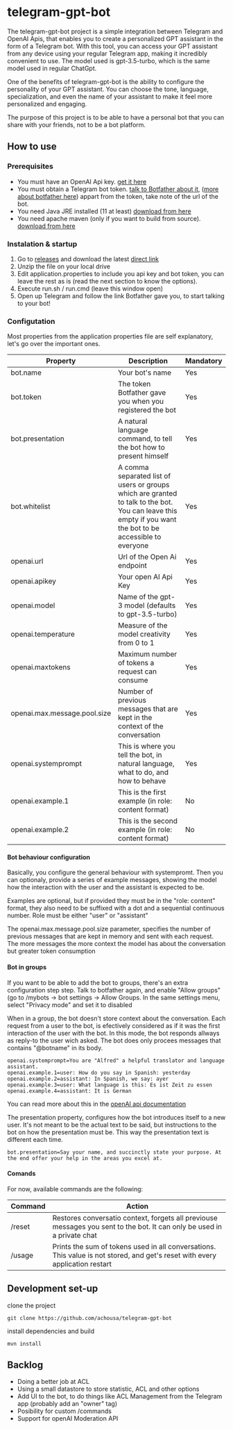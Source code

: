# telegram-gpt-bot

The telegram-gpt-bot project is a simple integration between Telegram and OpenAI Apis, that enables you to create a personalized GPT assistant in the form of a Telegram bot. With this tool, you can access your GPT assistant from any device using your regular Telegram app, making it incredibly convenient to use. The model used is gpt-3.5-turbo, which is the same model used in regular ChatGpt.

One of the benefits of telegram-gpt-bot is the ability to configure the personality of your GPT assistant. You can choose the tone, language, specialization, and even the name of your assistant to make it feel more personalized and engaging.

The purpose of this project is to be able to have a personal bot that you can share with your friends, not to be a bot platform.

## How to use

### Prerequisites

- You must have an OpenAI Api key. [get it here](https://platform.openai.com)
- You must obtain a Telegram bot token. [talk to Botfather about it](https://t.me/botfather), ([more about botfather here](https://t.me/botfather)) appart from the token, take note of the url of the bot.
- You need Java JRE installed (11 at least) [download from here](https://adoptium.net/es/installation/#x64_win-jre)
- You need apache maven (only if you want to build from source). [download from here](https://maven.apache.org/download.cgi)

### Instalation & startup

1. Go to [releases](https://github.com/achousa/telegram-gpt-bot/releases) and download the latest [direct link](https://github.com/achousa/telegram-gpt-bot/releases/download/0.0.1/telegram-gpt-bot-0.0.1.zip)
2. Unzip the file on your local drive
3. Edit application.properties to include you api key and bot token, you can leave the rest as is (read the next section to know the options).
4. Execute run.sh / run.cmd (leave this window open)
5. Open up Telegram and follow the link Botfather gave you, to start talking to your bot!

### Configutation

Most properties from the application properties file are self explanatory, let's go over the important ones.

| Property | Description | Mandatory |
| ----------- | ----------- | -------- |
| bot.name | Your bot's name |   Yes   |
| bot.token | The token Botfather gave you when you registered the bot |   Yes   |
| bot.presentation | A natural language command, to tell the bot how to present himself |   Yes   |
| bot.whitelist | A comma separated list of users or groups which are granted to talk to the bot. You can leave this empty if you want the bot to be accessible to everyone |   Yes   |
| openai.url | Url of the Open Ai endpoint |   Yes   |
| openai.apikey | Your open AI Api Key |   Yes   |
| openai.model | Name of the gpt-3 model (defaults to gpt-3.5-turbo) |   Yes   |
| openai.temperature | Measure of the model creativity from 0 to 1 |   Yes   |
| openai.maxtokens | Maximum number of tokens a request can consume |   Yes   |
| openai.max.message.pool.size | Number of previous messages that are kept in the context of the conversation |   Yes   |
| openai.systemprompt | This is where you tell the bot, in natural language, what to do, and how to behave |   Yes   |
| openai.example.1 | This is the first example (in role: content format) |   No   |
| openai.example.2 | This is the second example (in role: content format) |   No   |

#### Bot behaviour configuration

Basically, you configure the general behaviour with systempromt. Then you can optionaly, provide a series of example messages, showing the model how the interaction with the user and the assistant is expected to be.

Examples are optional, but if provided they must be in the "role: content" format, they also need to be suffixed with a dot and a sequential continuous number. Role must be either "user" or "assistant"

The openai.max.message.pool.size parameter, specifies the number of previous messages that are kept in memory and sent with each request. The more messages the more context the model has about the conversation but greater token consumption

#### Bot in groups

If you want to be able to add the bot to groups, there's an extra configuration step step. Talk to botfather again, and enable "Allow groups" (go to /mybots -> bot settings -> Allow Groups. In the same settings menu, select "Privacy mode" and set it to disabled

When in a group, the bot doesn't store context about the conversation. Each request from a user to the bot, is efectively considered as if it was the first interaction of the user with the bot. In this mode, the bot responds allways as reply-to the user wich asked. The bot does only procees messages that contains "@botname" in its body.


```
openai.systemprompt=You are "Alfred" a helpful translator and language assistant.
openai.example.1=user: How do you say in Spanish: yesterday
openai.example.2=assistant: In Spanish, we say: ayer
openai.example.3=user: What language is this: Es ist Zeit zu essen
openai.example.4=assistant: It is German
```

You can read more about this in the [openAI api documentation](https://platform.openai.com/docs/guides/chat/introduction)

The presentation property, configures how the bot introduces itself to a new user. It's not meant to be the actual text to be said, but instructions to the bot on how the presentation must be. This way the presentation text is different each time.

```
bot.presentation=Say your name, and succinctly state your purpose. At the end offer your help in the areas you excel at.
```

#### Comands

For now, available commands are the following:

| Command | Action |
| ----------- | ----------- |
| /reset | Restores conversatio context, forgets all previouse messages you sent to the bot. It can only be used in a private chat |
| /usage | Prints the sum of tokens used in all conversations. This value is not stored, and get's reset with every application restart |

## Development set-up

clone the project

`git clone https://github.com/achousa/telegram-gpt-bot`

install dependencies and build

`mvn install`

## Backlog

- Doing a better job at ACL
- Using a small datastore to store statistic, ACL and other options
- Add UI to the bot, to do things like ACL Management from the Telegram app (probably add an "owner" tag)
- Posibility for custom /commands
- Support for openAI Moderation API
